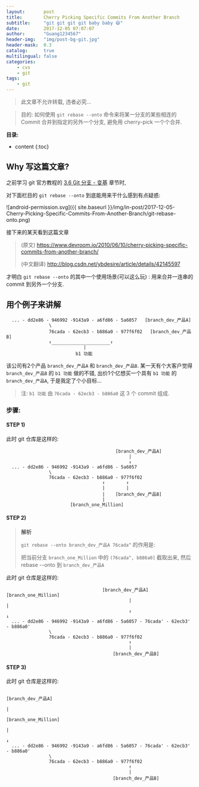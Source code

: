 ```yaml
---
layout:       post
title:        Cherry Picking Specific Commits From Another Branch
subtitle:     "git git git git baby baby 😆"
date:         2017-12-05 07:07:07
author:       "Guang1234567"
header-img:   "img/post-bg-git.jpg"
header-mask:  0.3
catalog:      true
multilingual: false
categories:
    - cvs
    - git
tags:
    - git
---
```


> 此文章不允许转载, 违者必究...

> 目的: 如何使用 `git rebase --onto` 命令来将某一分支的某些相连的 Commit 合并到指定的另外一个分支, 避免用 cherry-pick 一个个合并.

**目录:**

* content
{:toc}

## Why 写这篇文章?

之前学习 git 官方教程的 [3.6 Git 分支 - 变基](https://git-scm.com/book/zh/v2/Git-%E5%88%86%E6%94%AF-%E5%8F%98%E5%9F%BA) 章节时,

对下面栏目的 `git rebase --onto` 到底能用来干什么感到有点疑惑:

![android-permission.svg]({{ site.baseurl }}/img/in-post/2017-12-05-Cherry-Picking-Specific-Commits-From-Another-Branch/git-rebase-onto.png)


接下来的某天看到这篇文章

> (原文) https://www.devroom.io/2010/06/10/cherry-picking-specific-commits-from-another-branch/
>
> (中文翻译) http://blog.csdn.net/ybdesire/article/details/42145597

才明白 `git rebase --onto` 的其中一个使用场景(可以这么玩) : 用来合并一连串的 commit 到另外一个分支.


## 用个例子来讲解

```
  ... - dd2e86 - 946992 -9143a9 - a6fd86 - 5a6057   [branch_dev_产品A]
                \
                76cada - 62ecb3 - b886a0 - 977f6f02   [branch_dev_产品B]
                ↑______________________↑
                             |
                          b1 功能
```

该公司有2个产品 `branch_dev_产品A` 和 `branch_dev_产品B`.
某一天有个大客户觉得 `branch_dev_产品B` 的 `b1 功能` 做的不错, 出价1个亿想买一个具有 `b1 功能` 的 `branch_dev_产品A`,
于是我定了个小目标...

>注:  `b1 功能` 由 `76cada - 62ecb3 - b886a0` 这 3 个 commit 组成.


### 步骤:

#### STEP 1)

<script type="syntaxhighlighter" class="brush: bash; gutter: true; ruler: true; first-line: 1; highlight: [2]"><![CDATA[

Administrator@Guang123456-PC [12:19:35] [/d/my_blog] [branch_dev_产品B *]
-> % git checkout -b "branch_one_Million" b886a0

]]></script>

此时 git 仓库是这样的:

```
                                         [branch_dev_产品A]
                                              |
                                              ↓
  ... - dd2e86 - 946992 -9143a9 - a6fd86 - 5a6057
                \
                76cada - 62ecb3 - b886a0 - 977f6f02
                                    ↑        ↑
                                    |        |
                                    |    [branch_dev_产品B]
                                    |
                        [branch_one_Million]
```

#### STEP 2)

<script type="syntaxhighlighter" class="brush: bash; gutter: true; ruler: true; first-line: 1; highlight: [2]"><![CDATA[

Administrator@Guang123456-PC [12:19:35] [/d/my_blog] [branch_one_Million *]
-> % git rebase --onto branch_dev_产品A 76cada^

]]></script>

> **解析**
>
> `git rebase --onto branch_dev_产品A 76cada^` 的作用是:
>
> 把当前分支 `branch_one_Million` 中的  `(76cada^, b886a0]`  截取出来, 然后 rebase --onto 到 `branch_dev_产品A`

此时 git 仓库是这样的:

```
                                    [branch_dev_产品A]       [branch_one_Million]
                                              |                           |
                                              ↓                           ↓
  ... - dd2e86 - 946992 -9143a9 - a6fd86 - 5a6057 - 76cada' - 62ecb3' - b886a0'
                \
                76cada - 62ecb3 - b886a0 - 977f6f02
                                              ↑
                                              |
                                        [branch_dev_产品B]
```

#### STEP 3)

<script type="syntaxhighlighter" class="brush: bash; gutter: true; ruler: true; first-line: 1; highlight: [2,6]"><![CDATA[

Administrator@Guang123456-PC [12:19:35] [/d/my_blog] [branch_one_Million *]
-> % git checkout branch_dev_产品A


Administrator@Guang123456-PC [12:19:35] [/d/my_blog] [branch_dev_产品A *]
-> % git merge branch_one_Million

]]></script>

此时 git 仓库是这样的:

```
                                                                 [branch_dev_产品A]
                                                                          |
                                                                 [branch_one_Million]
                                                                          |
                                                                          ↓
  ... - dd2e86 - 946992 -9143a9 - a6fd86 - 5a6057 - 76cada' - 62ecb3' - b886a0'
                \
                76cada - 62ecb3 - b886a0 - 977f6f02
                                              ↑
                                              |
                                        [branch_dev_产品B]
```

<script type="syntaxhighlighter" class="brush: bash; gutter: true; ruler: true; first-line: 1; highlight: [3]"><![CDATA[

// branch_one_Million 完成任务, 删掉
Administrator@Guang123456-PC [12:19:35] [/d/my_blog] [branch_dev_产品A *]
-> % git branch -d branch_one_Million

]]></script>

